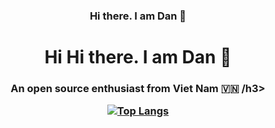 ### <div align="center"> Hi there. I am Dan 👋 </div>
<!--
**ngcdan/ngcdan** is a ✨ _special_ ✨ repository because its `README.md` (this file) appears on your GitHub profile.

Here are some ideas to get you started:

- 🔭 I’m currently working on ...
- 🌱 I’m currently learning ...
- 👯 I’m looking to collaborate on ...
- 🤔 I’m looking for help with ...
- 💬 Ask me about ...
- 📫 How to reach me: ...
- 😄 Pronouns: ...
- ⚡ Fun fact: ...
-->


<h1 align="center">Hi Hi there. I am Dan 👋 </h1>
<h3 align="center">An open source enthusiast from Viet Nam 🇻🇳 /h3>
<p align="center"><a href="https://github.com/sainnhe?tab=repositories"><img align="center" src="https://readme.sainnhe.dev/api/top-langs/?username=sainnhe&theme=github_dark&title_color=6cb6eb&text_color=c5cdd9&icon_color=d38aea&bg_color=333644&hide=html&layout=compact&hide_border=true&border_radius=10" alt="Top Langs" /></a></p>
